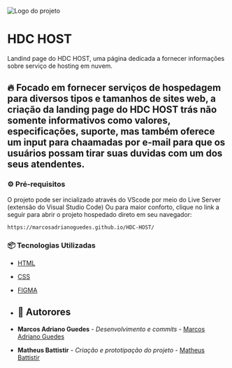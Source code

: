 ![Logo do projeto](https://i.imgur.com/rvAXhnF.png)


# HDC HOST
Landind page do HDC HOST, uma página dedicada a fornecer informações sobre serviço de hosting em nuvem.


## 🔥 Focado em fornecer serviços de hospedagem para diversos tipos e tamanhos de sites web, a criação da landing page do HDC HOST trás não somente informativos como valores, especificações, suporte, mas também oferece um input para chaamadas por e-mail para que os usuários possam tirar suas duvidas com um dos seus atendentes. 

### ⚙️ Pré-requisitos

O projeto pode ser incializado através do VScode por meio do Live Server (extensão do Visual Studio Code) 
Ou para maior conforto, clique no link a seguir para abrir o projeto hospedado direto em seu navegador:

```
https://marcosadrianoguedes.github.io/HDC-HOST/
```

### 📦 Tecnologias Utilizadas
* [HTML](https://www.w3schools.com/html/)
* [CSS](https://www.w3schools.com/html/html_css.asp)
* [FIGMA](https://www.figma.com/)

* ## 👷 Autorores

* **Marcos Adriano Guedes** - *Desenvolvimento e commits* - [Marcos Adriano Guedes](https://www.linkedin.com/in/marcos-adriano01/)
* **Matheus Battistir** - *Criação e prototipação do projeto* - [Matheus Battistir](https://www.udemy.com/user/matheus-battisti/)
